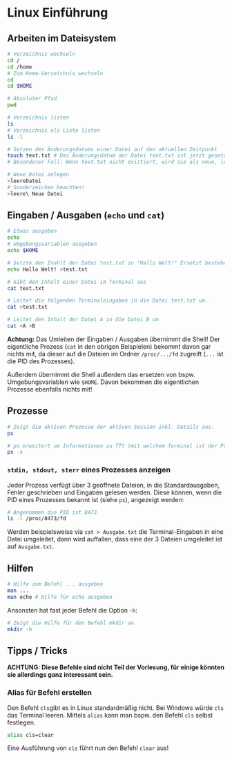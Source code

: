 # Linux Einführung

## Arbeiten im Dateisystem

```sh
# Verzeichnis wechseln
cd /
cd /home
# Zum Home-Verzeichnis wechseln
cd
cd $HOME

# Absoluter Pfad
pwd

# Verzeichnis listen
ls
# Verzeichnis als Liste listen
ls -l

# Setzen des Änderungsdatums einer Datei auf den aktuellen Zeitpunkt
touch text.txt # Das Änderungsdatum der Datei text.txt ist jetzt gesetzt
# Besonderer Fall: Wenn text.txt nicht existiert, wird sie als neue, leere Datei angelegt!

# Neue Datei anlegen
>leereDatei
# Sonderzeichen beachten!
>leere\ Neue Datei
```

## Eingaben / Ausgaben (```echo``` und ```cat```)
```sh
# Etwas ausgeben
echo
# Umgebungsvariablen ausgeben
echo $HOME

# Setzte den Inahlt der Datei test.txt zu "Hallo Welt!" Ersetzt bestehenden Inahlt!
echo Hallo Welt! >test.txt

# Gibt den Inhalt einer Datei im Terminal aus
cat test.txt 

# Leitet die folgenden Terminaleingaben in die Datei test.txt um.
cat >test.txt

# Leitet den Inhalt der Datei A in die Datei B um
cat <A >B
```

**Achtung:** Das Umleiten der Eingaben / Ausgaben übernimmt die Shell! Der eigentliche Prozess (```cat``` in den obrigen Beispielen) bekommt davon gar nichts mit, da dieser auf die Dateien im Ordner ```/proc/.../fd``` zugreift (```...``` ist die PID des Prozesses).

Außerdem übernimmt die Shell außerdem das ersetzen von bspw. Umgebungsvariablen wie ```$HOME```. Davon bekommen die eigentlichen Prozesse ebenfalls nichts mit!

## Prozesse
```sh
# Zeigt die aktiven Prozesse der aktiven Session inkl. Details aus.
ps

# ps erweitert um Informationen zu TTY (mit welchem Terminal ist der Prozess verbunden) und STAT (Status des Prozesses)
ps -x
```

### ```stdin, stdout, sterr``` eines Prozesses anzeigen

Jeder Prozess verfügt über 3 geöffnete Dateien, in die Standardausgaben, Fehler geschrieben und Eingaben gelesen werden. Diese können, wenn die PID eines Prozesses bekannt ist (siehe ```ps```), angezeigt werden:

```sh
# Angenommen die PID ist 8473
ls -l /proc/8473/fd
```

Werden beispielsweise via ```cat > Ausgabe.txt``` die Terminal-Eingaben in eine Datei umgeleitet, dann wird auffallen, dass eine der 3 Dateien umgeleitet ist auf ```Ausgabe.txt```.

## Hilfen
```sh
# Hilfe zum Befehl ... ausgeben
man ...
man echo # Hilfe für echo ausgeben
```

Ansonsten hat fast jeder Befehl die Option ```-h```:

```sh
# Zeigt die Hilfe für den Befehl mkdir an.
mkdir -h
```

## Tipps / Tricks

**ACHTUNG: Diese Befehle sind nicht Teil der Vorlesung, für einige könnten sie allerdings ganz interessant sein.**

### Alias für Befehl erstellen

Den Befehl ```cls```gibt es in Linux standardmäßig nicht. Bei Windows würde ```cls``` das Terminal leeren. Mittels ```alias``` kann man bspw. den Befehl ```cls``` selbst festlegen.

```sh
alias cls=clear
```

Eine Ausführung von ```cls``` führt nun den Befehl ```clear``` aus!
